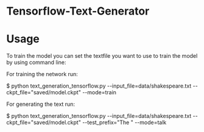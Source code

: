 # Tensorflow-Text-Generator
# Usage
To train the model you can set the textfile you want to use to train the model by using command line:

For training the network run:

$ python text_generation_tensorflow.py --input_file=data/shakespeare.txt --ckpt_file="saved/model.ckpt" --mode=train

For generating the text run:

$ python text_generation_tensorflow.py --input_file=data/shakespeare.txt --ckpt_file="saved/model.ckpt" --test_prefix="The " --mode=talk
